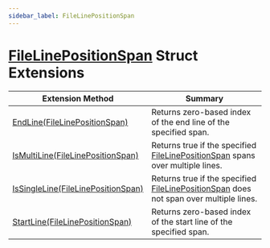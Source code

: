 ```yaml
---
sidebar_label: FileLinePositionSpan
---
```


# [FileLinePositionSpan](https://docs.microsoft.com/en-us/dotnet/api/microsoft.codeanalysis.filelinepositionspan) Struct Extensions

| Extension Method | Summary |
| ---------------- | ------- |
| [EndLine(FileLinePositionSpan)](../../Roslynator/FileLinePositionSpanExtensions/EndLine/index.md) | Returns zero\-based index of the end line of the specified span\. |
| [IsMultiLine(FileLinePositionSpan)](../../Roslynator/FileLinePositionSpanExtensions/IsMultiLine/index.md) | Returns true if the specified [FileLinePositionSpan](https://docs.microsoft.com/en-us/dotnet/api/microsoft.codeanalysis.filelinepositionspan) spans over multiple lines\. |
| [IsSingleLine(FileLinePositionSpan)](../../Roslynator/FileLinePositionSpanExtensions/IsSingleLine/index.md) | Returns true if the specified [FileLinePositionSpan](https://docs.microsoft.com/en-us/dotnet/api/microsoft.codeanalysis.filelinepositionspan) does not span over multiple lines\. |
| [StartLine(FileLinePositionSpan)](../../Roslynator/FileLinePositionSpanExtensions/StartLine/index.md) | Returns zero\-based index of the start line of the specified span\. |

